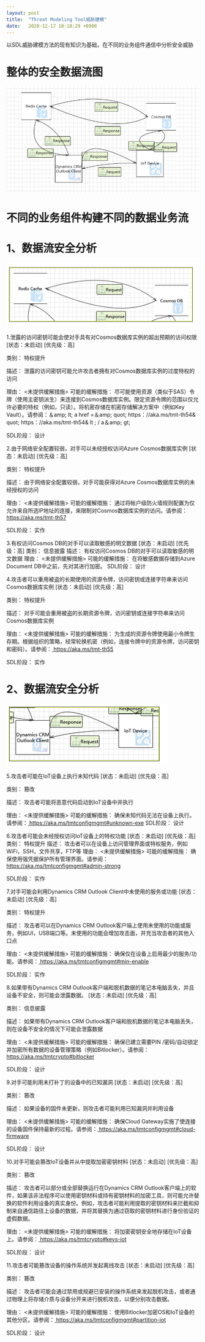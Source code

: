 ```yaml
---
layout: post
title:  "Threat Modeling Tool威胁建模"
date:   2020-12-17 10:18:29 +0900
---
```

以SDL威胁建模方法的现有知识为基础，在不同的业务组件通信中分析安全威胁

# 整体的安全数据流图
![alt text](/public/img/TMT-1.png)

# 不同的业务组件构建不同的数据业务流

# 1、数据流安全分析
![alt text](/public/img/TMT-2.png)

1.泄露的访问密钥可能会使对手具有对Cosmos数据库实例的超出预期的访问权限  [状态：未启动] [优先级：高] 

类别：	特权提升

描述：	泄露的访问密钥可能允许攻击者拥有对Cosmos数据库实例的过度特权的访问

理由：	<未提供缓解措施>
可能的缓解措施：	尽可能使用资源（类似于SAS）令牌（使用主密钥派生）来连接到Cosmos数据库实例。限定资源令牌的范围以仅允许必要的特权（例如，只读）。将机密存储在机密存储解决方案中（例如Key Vault）。请参阅：＆amp; lt; a href =＆amp; quot; https：//aka.ms/tmt-th54& quot; https：//aka.ms/tmt-th54& lt ; / a＆amp; gt;

SDL阶段：	设计

2.由于网络安全配置较弱，对手可以未经授权访问Azure Cosmos数据库实例  [状态：未启动] [优先级：高] 

类别：	特权提升

描述：	由于网络安全配置较弱，对手可能获得对Azure Cosmos数据库实例的未经授权的访问

理由：	<未提供缓解措施>
可能的缓解措施：	通过将帐户级防火墙规则配置为仅允许来自所选IP地址的连接，来限制对Cosmos数据库实例的访问。请参阅：<a href="https://aka.ms/tmt-th57"> https://aka.ms/tmt-th57 </a>

SDL阶段：	实作

3.有权访问Cosmos DB的对手可以读取敏感的明文数据  [状态：未启动] [优先级：高] 
类别：	信息披露
描述：	有权访问Cosmos DB的对手可以读取敏感的明文数据
理由：	<未提供缓解措施>
可能的缓解措施：	在将敏感数据存储到Azure Document DB中之前，先对其进行加密。
SDL阶段：	设计

4.攻击者可以重用被盗的长期使用的资源令牌，访问密钥或连接字符串来访问Cosmos数据库实例  [状态：未启动] [优先级：高] 

类别：	特权提升

描述：	对手可能会重用被盗的长期资源令牌，访问密钥或连接字符串来访问Cosmos数据库实例

理由：	<未提供缓解措施>
可能的缓解措施：	为生成的资源令牌使用最小令牌生存期。根据组织的策略，经常轮换机密（例如，连接令牌中的资源令牌，访问密钥和密码）。请参阅：<a href="https://aka.ms/tmt-th55"> https://aka.ms/tmt-th55 </a>

SDL阶段：	实作

# 2、数据流安全分析
![alt text](/public/img/TMT-3.png)

5.攻击者可能在IoT设备上执行未知代码  [状态：未启动] [优先级：高] 

类别：	篡改

描述：	攻击者可能将恶意代码启动到IoT设备中并执行

理由：	<未提供缓解措施>
可能的缓解措施：	确保未知代码无法在设备上执行。请参阅：<a href="https://aka.ms/tmtconfigmgmt#unknown-exe"> https://aka.ms/tmtconfigmgmt#unknown-exe </a>
SDL阶段：	设计

6.攻击者可能会未经授权访问IoT设备上的特权功能  [状态：未启动] [优先级：高] 
类别：	特权提升
描述：	攻击者可以在设备上访问管理界面或特权服务，例如WiFi，SSH，文件共享，FTP等
理由：	<未提供缓解措施>
可能的缓解措施：	确保使用强凭据保护所有管理界面。请参阅：<a href="https://aka.ms/tmtconfigmgmt#admin-strong"> https://aka.ms/tmtconfigmgmt#admin-strong </a>

SDL阶段：	实作

7.对手可能会利用Dynamics CRM Outlook Client中未使用的服务或功能  [状态：未启动] [优先级：高] 

类别：	特权提升

描述：	攻击者可以在Dynamics CRM Outlook客户端上使用未使用的功能或服务，例如UI，USB端口等。未使用的功能会增加攻击面，并充当攻击者的其他入口点

理由：	<未提供缓解措施>
可能的缓解措施：	确保仅在设备上启用最少的服务/功能。请参阅：<a href="https://aka.ms/tmtconfigmgmt#min-enable"> https://aka.ms/tmtconfigmgmt#min-enable </a>

SDL阶段：	实作

8.如果带有Dynamics CRM Outlook客户端和脱机数据的笔记本电脑丢失，并且设备不安全，则可能会泄露数据。   [状态：未启动] [优先级：高] 

类别：	信息披露

描述：	如果带有Dynamics CRM Outlook客户端和脱机数据的笔记本电脑丢失，则在设备不安全的情况下可能会泄露数据

理由：	<未提供缓解措施>
可能的缓解措施：	确保已建立需要PIN /密码/自动锁定并加密所有数据的设备管理策略（例如Bitlocker）。请参阅：<a href="https://aka.ms/tmtcrypto#bitlocker"> https://aka.ms/tmtcrypto#bitlocker </a>

SDL阶段：	设计

9.对手可能利用未打补丁的设备中的已知漏洞  [状态：未启动] [优先级：高] 

类别：	篡改

描述：	如果设备的固件未更新，则攻击者可能利用已知漏洞并利用设备

理由：	<未提供缓解措施>
可能的缓解措施：	确保Cloud Gateway实施了使连接的设备固件保持最新的过程。请参阅：<a href="https://aka.ms/tmtconfigmgmt#cloud-firmware"> https://aka.ms/tmtconfigmgmt#cloud-firmware </a>

SDL阶段：	设计

10.对手可能会篡改IoT设备并从中提取加密密钥材料  [状态：未启动] [优先级：高] 

类别：	篡改

描述：	攻击者可以部分或全部替换运行在Dynamics CRM Outlook客户端上的软件，如果该非法程序可以使用密钥材料或持有密钥材料的加密工具，则可能允许替换的软件利用设备的真实身份。例如，攻击者可能利用提取的密钥材料来拦截和抑制来自通信路径上设备的数据，并将其替换为通过窃取的密钥材料进行身份验证的虚假数据。

理由：	<未提供缓解措施>
可能的缓解措施：	将加密密钥安全地存储在IoT设备上。请参阅：<a href="https://aka.ms/tmtcrypto#keys-iot"> https://aka.ms/tmtcrypto#keys-iot </a>

SDL阶段：	设计

11.攻击者可能篡改设备的操作系统并发起离线攻击  [状态：未启动] [优先级：高] 

类别：	篡改

描述：	攻击者可能会通过禁用或规避已安装的操作系统来发起脱机攻击，或者通过物理上将存储介质与设备分开来进行脱机攻击，以便分别攻击数据。

理由：	<未提供缓解措施>
可能的缓解措施：	使用Bitlocker加密OS和IoT设备的其他分区。请参阅：<a href="https://aka.ms/tmtconfigmgmt#partition-iot"> https://aka.ms/tmtconfigmgmt#partition-iot </a>

SDL阶段：	设计
